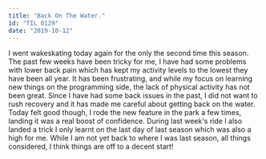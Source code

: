 ```yaml
---
title: "Back On The Water."
id: "TIL 0129"
date: "2019-10-12"
---
```


I went wakeskating today again for the only the second time this season. The past few weeks have been tricky for me, I have had some problems with lower back pain which has kept my activity levels to the lowest they have been all year. It has been frustrating, and while my focus on learning new things on the programming side, the lack of physical activity has not been great. Since I have had some back issues in the past, I did not want to rush recovery and it has made me careful about getting back on the water. Today felt good though, I rode the new feature in the park a few times, landing it was a real boost of confidence. During last week's ride I also landed a trick I only learnt on the last day of last season which was also a high for me. While I am not yet back to where I was last season, all things considered, I think things are off to a decent start!  
